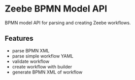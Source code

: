 # Zeebe BPMN Model API

BPMN model API for parsing and creating Zeebe workflows.

## Features
* parse BPMN XML
* parse simple workflow YAML
* validate workflow
* create workflow with builder
* generate BPMN XML of workflow
